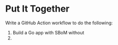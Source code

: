 # Put It Together

Write a GitHub Action workflow to do the following:

1. Build a Go app with SBoM without
2.
